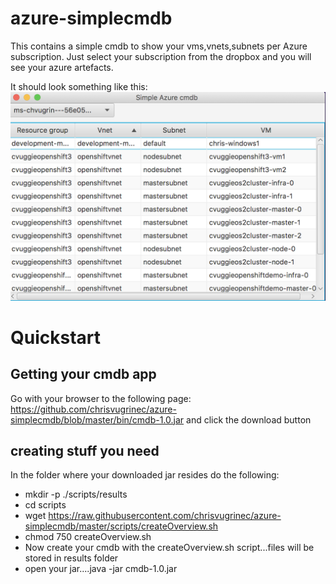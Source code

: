 # azure-simplecmdb
This contains a simple cmdb to show your vms,vnets,subnets per Azure subscription. Just select your subscription from the dropbox and you will see your azure artefacts.

It should look something like this:
![screenshot simple cmdb](docs/screenshot.png?raw=true "Screenshot Azure simple cmdb")

# Quickstart

## Getting your cmdb app
Go with your browser to the following page: https://github.com/chrisvugrinec/azure-simplecmdb/blob/master/bin/cmdb-1.0.jar and click the download button

## creating stuff you need
In the folder where your downloaded jar resides do the following:
- mkdir -p ./scripts/results
- cd scripts
- wget https://raw.githubusercontent.com/chrisvugrinec/azure-simplecmdb/master/scripts/createOverview.sh
- chmod 750 createOverview.sh
- Now create your cmdb with the createOverview.sh script...files will be stored in results folder
- open your jar....java -jar cmdb-1.0.jar

